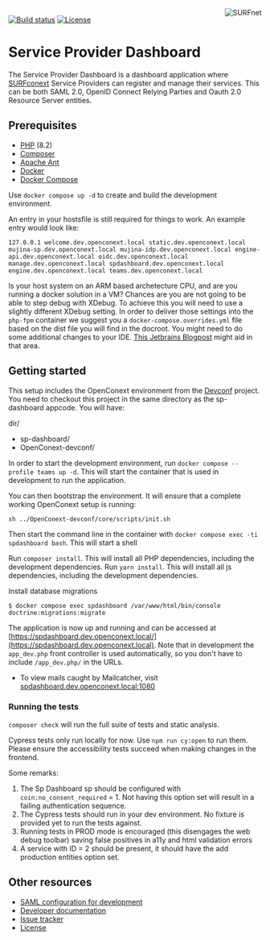 <a href="https://www.surf.nl/over-surf/werkmaatschappijen/surfnet">
    <img src="https://www.surf.nl/themes/surf/logo.svg" alt="SURFnet"
         align="right" />
</a>

[![Build status](https://github.com/SURFnet/sp-dashboard/actions/workflows/test-integration.yml/badge.svg)](https://github.com/SURFnet/sp-dashboard/actions/workflows/test-integration.yml)
[![License](https://img.shields.io/github/license/SURFnet/sp-dashboard.svg)](https://github.com/SURFnet/sp-dashboard/blob/master/LICENSE.txt)

# Service Provider Dashboard

The Service Provider Dashboard is a dashboard application where
[SURFconext](https://www.surf.nl/diensten-en-producten/surfconext/index.html) Service Providers can register and manage
their services. This can be both SAML 2.0, OpenID Connect Relying Parties and Oauth 2.0 Resource Server entities.

## Prerequisites

- [PHP](https://secure.php.net/manual/en/install.php) (8.2)
- [Composer](https://getcomposer.org/doc/00-intro.md)
- [Apache Ant](https://ant.apache.org/manual/install.html)
- [Docker](https://docs.docker.com/engine/install/)
- [Docker Compose](https://docs.docker.com/compose/install/)

Use `docker compose up -d` to create and build the development environment.

An entry in your hostsfile is still required for things to work. An example entry would look like:

```
127.0.0.1 welcome.dev.openconext.local static.dev.openconext.local mujina-sp.dev.openconext.local mujina-idp.dev.openconext.local engine-api.dev.openconext.local oidc.dev.openconext.local manage.dev.openconext.local spdashboard.dev.openconext.local engine.dev.openconext.local teams.dev.openconext.local
```

Is your host system on an ARM based archetecture CPU, and are you running a docker solution in a VM? Chances are 
you are not going to be able to step debug with XDebug. To achieve this you will need to use a slightly different
XDebug setting. In order to deliver those settings into the `php-fpm` container we suggest you a
`docker-compose.overrides.yml` file based on the dist file you will find in the docroot. You might need to do some
additional changes to your IDE. [This Jetbrains Blogpost](https://blog.jetbrains.com/phpstorm/2018/08/quickstart-with-docker-in-phpstorm/) 
might aid in that area.

## Getting started

This setup includes the OpenConext environment from the [Devconf](https://github.com/OpenConext/OpenConext-devconf) project. You need to checkout this project in the same directory as the sp-dashboard appcode. You will have:

dir/
  - sp-dashboard/
  - OpenConext-devconf/

In order to start the development environment, run `docker compose --profile teams up -d`. This will start the container that is
used in development to run the application. 

You can then bootstrap the environment. It will ensure that a complete working OpenConext setup is running:
```
sh ../OpenConext-devconf/core/scripts/init.sh
```

Then start the command line in the container with `docker compose exec -ti spdashboard bash`. This will start a shell

Run `composer install`. This will install all PHP dependencies, including the development dependencies.
Run `yarn install`. This will install all js dependencies, including the development dependencies.

Install database migrations
```
$ docker compose exec spdashboard /var/www/html/bin/console doctrine:migrations:migrate
```

The application is now up and running and can be accessed at
[https://spdashboard.dev.openconext.local/](https://spdashboard.dev.openconext.local). Note that in development the `app_dev.php`
front controller is used automatically, so you don't have to include `/app_dev.php/` in the URLs.
* To view mails caught by Mailcatcher, visit [spdashboard.dev.openconext.local:1080](https://spdashboard.dev.openconext.local:1080/)

### Running the tests

`composer check` will run the full suite of tests and static analysis.

Cypress tests only run locally for now.  Use `npm run cy:open` to run them.  Please ensure the accessibility tests succeed when making changes in the frontend.

Some remarks: 

1. The Sp Dashboard sp should be configured with `coin:no_consent_required` = 1. Not having this option set will result in a failing authentication sequence.
2. The Cypress tests should run in your dev environment. No fixture is provided yet to run the tests against.
3. Running tests in PROD mode is encouraged (this disengages the web debug toolbar) saving false positives in a11y and html validation errors
4. A service with ID = 2 should be present, it should have the add production entities option set.

## Other resources

 - [SAML configuration for development](docs/saml-dev-setup.md)
 - [Developer documentation](docs/index.md)
 - [Issue tracker](https://www.pivotaltracker.com/n/projects/1400064)
 - [License](LICENSE.txt)
